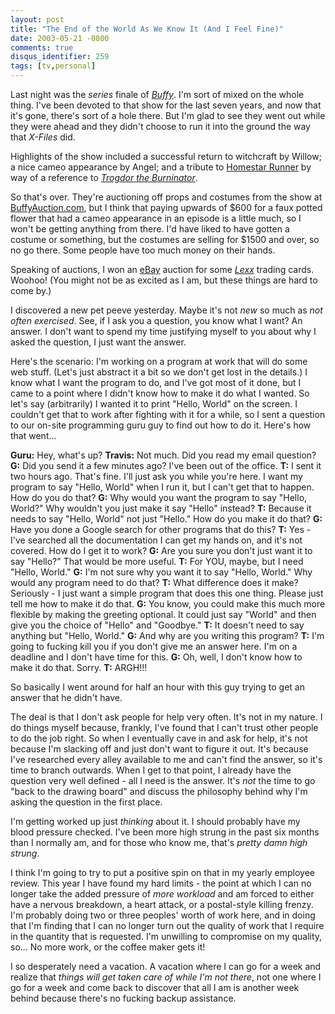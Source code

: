 ```yaml
---
layout: post
title: "The End of the World As We Know It (And I Feel Fine)"
date: 2003-05-21 -0800
comments: true
disqus_identifier: 259
tags: [tv,personal]
---
```

Last night was the *series* finale of [*Buffy*](http://www.buffy.com).
I'm sort of mixed on the whole thing. I've been devoted to that show for
the last seven years, and now that it's gone, there's sort of a hole
there. But I'm glad to see they went out while they were ahead and they
didn't choose to run it into the ground the way that *X-Files* did.

 Highlights of the show included a successful return to witchcraft by
Willow; a nice cameo appearance by Angel; and a tribute to [Homestar
Runner](http://www.homestarrunner.com/) by way of a reference to
[*Trogdor the
Burninator*](http://www.homestarrunner.com/sbemail58.html).

 So that's over. They're auctioning off props and costumes from the show
at [BuffyAuction.com](http://www.buffyauction.com), but I think that
paying upwards of $600 for a faux potted flower that had a cameo
appearance in an episode is a little much, so I won't be getting
anything from there. I'd have liked to have gotten a costume or
something, but the costumes are selling for $1500 and over, so no go
there. Some people have too much money on their hands.

 Speaking of auctions, I won an [eBay](http://www.ebay.com) auction for
some [*Lexx*](http://www.scifi.com/lexx/) trading cards. Woohoo! (You
might not be as excited as I am, but these things are hard to come by.)

 I discovered a new pet peeve yesterday. Maybe it's not *new* so much as
*not often exercised*. See, if I ask you a question, you know what I
want? An answer. I don't want to spend my time justifying myself to you
about why I asked the question, I just want the answer.

 Here's the scenario: I'm working on a program at work that will do some
web stuff. (Let's just abstract it a bit so we don't get lost in the
details.) I know what I want the program to do, and I've got most of it
done, but I came to a point where I didn't know how to make it do what I
wanted. So let's say (arbitrarily) I wanted it to print "Hello, World"
on the screen. I couldn't get that to work after fighting with it for a
while, so I sent a question to our on-site programming guru guy to find
out how to do it. Here's how that went...

 **Guru:** Hey, what's up?
 **Travis:** Not much. Did you read my email question?
 **G:** Did you send it a few minutes ago? I've been out of the office.
 **T:** I sent it two hours ago. That's fine. I'll just ask you while
you're here. I want my program to say "Hello, World" when I run it, but
I can't get that to happen. How do you do that?
 **G:** Why would you want the program to say "Hello, World?" Why
wouldn't you just make it say "Hello" instead?
 **T:** Because it needs to say "Hello, World" not just "Hello." How do
you make it do that?
 **G:** Have you done a Google search for other programs that do this?
 **T:** Yes - I've searched all the documentation I can get my hands on,
and it's not covered. How do I get it to work?
 **G:** Are you sure you don't just want it to say "Hello?" That would
be more useful.
 **T:** For YOU, maybe, but I need "Hello, World."
 **G:** I'm not sure why you want it to say "Hello, World." Why would
any program need to do that?
 **T:** What difference does it make? Seriously - I just want a simple
program that does this one thing. Please just tell me how to make it do
that.
 **G:** You know, you could make this much more flexible by making the
greeting optional. It could just say "World" and then give you the
choice of "Hello" and "Goodbye."
 **T:** It doesn't need to say anything but "Hello, World."
 **G:** And why are you writing this program?
 **T:** I'm going to fucking kill you if you don't give me an answer
here. I'm on a deadline and I don't have time for this.
 **G:** Oh, well, I don't know how to make it do that. Sorry.
 **T:** ARGH!!!

 So basically I went around for half an hour with this guy trying to get
an answer that he didn't have.

 The deal is that I don't ask people for help very often. It's not in my
nature. I do things myself because, frankly, I've found that I can't
trust other people to do the job right. So when I eventually cave in and
ask for help, it's not because I'm slacking off and just don't want to
figure it out. It's because I've researched every alley available to me
and can't find the answer, so it's time to branch outwards. When I get
to that point, I already have the question very well defined - all I
need is the answer. It's *not* the time to go "back to the drawing
board" and discuss the philosophy behind why I'm asking the question in
the first place.

 I'm getting worked up just *thinking* about it. I should probably have
my blood pressure checked. I've been more high strung in the past six
months than I normally am, and for those who know me, that's *pretty
damn high strung*.

 I think I'm going to try to put a positive spin on that in my yearly
employee review. This year I have found my hard limits - the point at
which I can no longer take the added pressure of *more workload* and am
forced to either have a nervous breakdown, a heart attack, or a
postal-style killing frenzy. I'm probably doing two or three peoples'
worth of work here, and in doing that I'm finding that I can no longer
turn out the quality of work that I require in the quantity that is
requested. I'm unwilling to compromise on my quality, so... No more
work, or the coffee maker gets it!

 I so desperately need a vacation. A vacation where I can go for a week
and realize that *things will get taken care of while I'm not there*,
not one where I go for a week and come back to discover that all I am is
another week behind because there's no fucking backup assistance.
